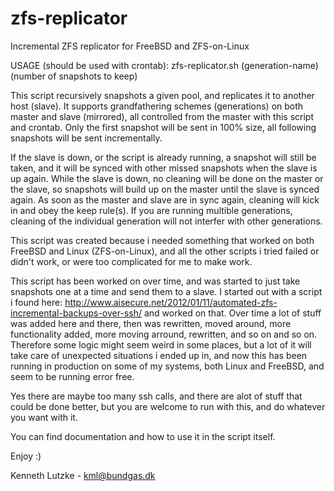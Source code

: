 # zfs-replicator
Incremental ZFS replicator for FreeBSD and ZFS-on-Linux

USAGE (should be used with crontab): zfs-replicator.sh (generation-name) (number of snapshots to keep)

This script recursively snapshots a given pool, and replicates it to another host (slave). It supports grandfathering schemes (generations) on both master and slave (mirrored), all controlled from the master with this script and crontab.
Only the first snapshot will be sent in 100% size, all following snapshots will be sent incrementally.

If the slave is down, or the script is already running, a snapshot will still be taken, and it will be synced with other missed snapshots when the slave is up again. While the slave is down, no cleaning will be done on the master or the slave, so snapshots will build up on the master until the slave is synced again. As soon as the master and slave are in sync again, cleaning will kick in and obey the keep rule(s).
If you are running multible generations, cleaning of the individual generation will not interfer with other generations.

This script was created because i needed something that worked on both FreeBSD and Linux (ZFS-on-Linux), and all the other scripts i tried failed or didn't work, or were too complicated for me to make work.

This script has been worked on over time, and was started to just take snapshots one at a time and send them to a slave.
I started out with a script i found here: http://www.aisecure.net/2012/01/11/automated-zfs-incremental-backups-over-ssh/ and worked on that. Over time a lot of stuff was added here and there, then was rewritten, moved around, more functionality added, more moving arround, rewritten, and so on and so on. Therefore some logic might seem weird in some places, but a lot of it will take care of unexpected situations i ended up in, and now this has been running in production on some of my systems, both Linux and FreeBSD, and seem to be running error free.

Yes there are maybe too many ssh calls, and there are alot of stuff that could be done better, but you are welcome to run with this, and do whatever you want with it.

You can find documentation and how to use it in the script itself.

Enjoy :)

Kenneth Lutzke - kml@bundgas.dk
